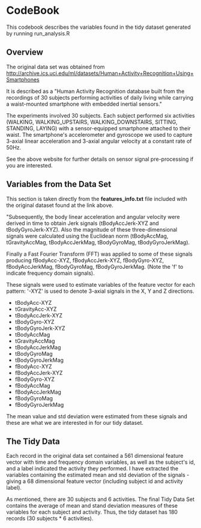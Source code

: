 CodeBook
========

This codebook describes the variables found in the tidy dataset generated by running run_analysis.R

Overview
--------

The original data set was obtained from http://archive.ics.uci.edu/ml/datasets/Human+Activity+Recognition+Using+Smartphones

It is described as a "Human Activity Recognition database built from the recordings of 30 subjects performing activities of daily living while carrying a waist-mounted smartphone with embedded inertial sensors."

The experiments involved 30 subjects. Each subject performed six activities (WALKING, WALKING_UPSTAIRS, WALKING_DOWNSTAIRS, SITTING, STANDING, LAYING) with a sensor-equipped smartphone attached to their waist. The smartphone's accelerometer and gyroscope we used to capture 3-axial linear acceleration and 3-axial angular velocity at a constant rate of 50Hz.

See the above website for further details on sensor signal pre-processing if you are interested.

Variables from the Data Set
---------------------------

This section is taken directly from the **features_info.txt** file included with the original dataset found at the link above. 

"Subsequently, the body linear acceleration and angular velocity were derived in time to obtain Jerk signals (tBodyAccJerk-XYZ and tBodyGyroJerk-XYZ). Also the magnitude of these three-dimensional signals were calculated using the Euclidean norm (tBodyAccMag, tGravityAccMag, tBodyAccJerkMag, tBodyGyroMag, tBodyGyroJerkMag).

Finally a Fast Fourier Transform (FFT) was applied to some of these signals producing fBodyAcc-XYZ, fBodyAccJerk-XYZ, fBodyGyro-XYZ, fBodyAccJerkMag, fBodyGyroMag, fBodyGyroJerkMag. (Note the 'f' to indicate frequency domain signals).

These signals were used to estimate variables of the feature vector for each pattern:
'-XYZ' is used to denote 3-axial signals in the X, Y and Z directions.

* tBodyAcc-XYZ
* tGravityAcc-XYZ
* tBodyAccJerk-XYZ
* tBodyGyro-XYZ
* tBodyGyroJerk-XYZ
* tBodyAccMag
* tGravityAccMag
* tBodyAccJerkMag
* tBodyGyroMag
* tBodyGyroJerkMag
* fBodyAcc-XYZ
* fBodyAccJerk-XYZ
* fBodyGyro-XYZ
* fBodyAccMag
* fBodyAccJerkMag
* fBodyGyroMag
* fBodyGyroJerkMag

The mean value and std deviation were estimated from these signals and these are what we are interested in for our tidy dataset.

The Tidy Data
-------------

Each record in the original data set contained a 561 dimensional feature vector with time and frequency domain variables, as well as the subject's id, and a label indicated the activity they performed. I have extracted the variables containing the estimated mean and std deviation of the signals - giving a 68 dimensional feature vector (including subject id and activity label).

As mentioned, there are 30 subjects and 6 activities. The final Tidy Data Set contains the average of mean and stand deviation measures of these variables for each subject and activity. Thus, the tidy dataset has 180 records (30 subjects * 6 activities).
